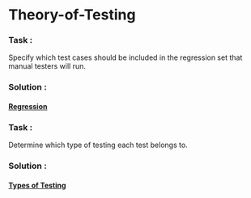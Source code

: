# Theory-of-Testing
 ### Task :
 Specify which test cases should be included in the regression set that manual testers will run.
 ### Solution :
 #### [Regression](https://docs.google.com/spreadsheets/d/1rKWV3VWs4ibsH0bhJ6TSiQ7dSpvZuH5JMq_Y7tQzBpk/edit?usp=sharing)

 ### Task : 
 Determine which type of testing each test belongs to.
 ### Solution :
 #### [Types of Testing](https://docs.google.com/spreadsheets/d/1fmRz2VhurxTBzFJi2sk9-XmNkhDsOmufPeUvaxklnt8/edit?usp=sharing)
